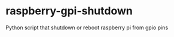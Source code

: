 raspberry-gpi-shutdown
======================

Python script that shutdown or reboot raspberry pi from gpio pins
